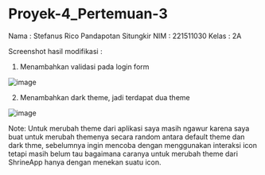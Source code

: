 # Proyek-4_Pertemuan-3

Nama  : Stefanus Rico Pandapotan Situngkir
NIM   : 221511030
Kelas : 2A


Screenshot hasil modifikasi :

1. Menambahkan validasi pada login form

![image](https://github.com/stefanusrico/Proyek-4_Pertemuan-3/assets/111185559/61b99701-c1da-4d99-915b-4e740a6e409e)

2. Menambahkan dark theme, jadi terdapat dua theme

![image](https://github.com/stefanusrico/Proyek-4_Pertemuan-3/assets/111185559/6648da30-90b3-448b-942a-bef811ff4cbf)


Note: Untuk merubah theme dari aplikasi saya masih ngawur karena saya buat untuk merubah themenya secara random antara default theme dan dark thme, sebelumnya ingin mencoba dengan menggunakan interaksi icon tetapi masih belum tau bagaimana caranya untuk merubah theme dari ShrineApp hanya dengan menekan suatu icon. 

